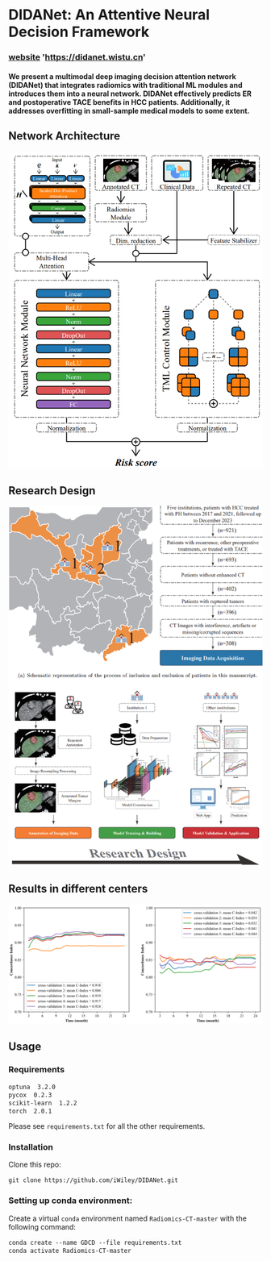 # DIDANet: An Attentive Neural Decision Framework
### [website](didanet.wistu.cn) 'https://didanet.wistu.cn'

#### We present a multimodal deep imaging decision attention network (DIDANet) that integrates radiomics with traditional ML modules and introduces them into a neural network. DIDANet effectively predicts ER and postoperative TACE benefits in HCC patients. Additionally, it addresses overfitting in small-sample medical models to some extent.

## Network Architecture
![输入图片说明](fig/fig2.png)

## Research Design
![输入图片说明](fig/fig1.png)

## Results in different centers
![输入图片说明](fig/fig3.png)
##  Usage
### Requirements
```
optuna  3.2.0
pycox  0.2.3
scikit-learn  1.2.2
torch  2.0.1
```
Please see ```requirements.txt``` for all the other requirements.
### Installation
Clone this repo:
```
git clone https://github.com/iWiley/DIDANet.git
```
### Setting up conda environment:
Create a virtual ```conda``` environment named ```Radiomics-CT-master``` with the following command:
```
conda create --name GDCD --file requirements.txt
conda activate Radiomics-CT-master
```

